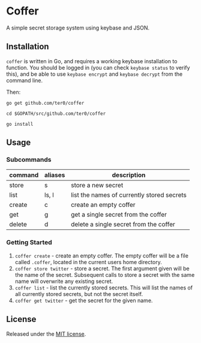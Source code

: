 # Coffer

A simple secret storage system using keybase and JSON.

## Installation

`coffer` is written in Go, and requires a working keybase installation to
function. You should be logged in (you can check `keybase status` to verify
this), and be able to use `keybase encrypt` and `keybase decrypt` from the
command line.

Then:

`go get github.com/ter0/coffer`

`cd $GOPATH/src/github.com/ter0/coffer`

`go install`

## Usage

### Subcommands
| command | aliases | description                                |
|---------|---------|--------------------------------------------|
| store   | s       | store a new secret                         |
| list    | ls, l   | list the names of currently stored secrets |
| create  | c       | create an empty coffer                     |
| get     | g       | get a single secret from the coffer        |
| delete  | d       | delete a single secret from the coffer     |

### Getting Started

1. `coffer create` - create an empty coffer. The empty coffer will be a file
called `.coffer`, located in the current users home directory.
2. `coffer store twitter` - store a secret. The first argument given will be the
name of the secret. Subsequent calls to store a secret with the same name will
overwrite any existing secret.
3. `coffer list` - list the currently stored secrets. This will list the names
of all currently stored secrets, but not the secret itself.
4. `coffer get twitter` - get the secret for the given name.

## License

Released under the [MIT license](LICENSE).